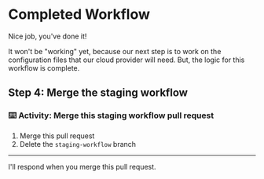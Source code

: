 # Completed Workflow

Nice job, you've done it!

It won't be "working" yet, because our next step is to work on the configuration files that our cloud provider will need. But, the logic for this workflow is complete.

## Step 4: Merge the staging workflow

### :keyboard: Activity: Merge this staging workflow pull request

1. Merge this pull request
2. Delete the `staging-workflow` branch

---

I'll respond when you merge this pull request.